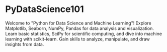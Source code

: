 # PyDataScience101
Welcome to "Python for Data Science and Machine Learning"! Explore Matplotlib, Seaborn, NumPy, Pandas for data analysis and visualization. Learn basic statistics, SciPy for scientific computing, and dive into machine learning with scikit-learn. Gain skills to analyze, manipulate, and draw insights from data.
